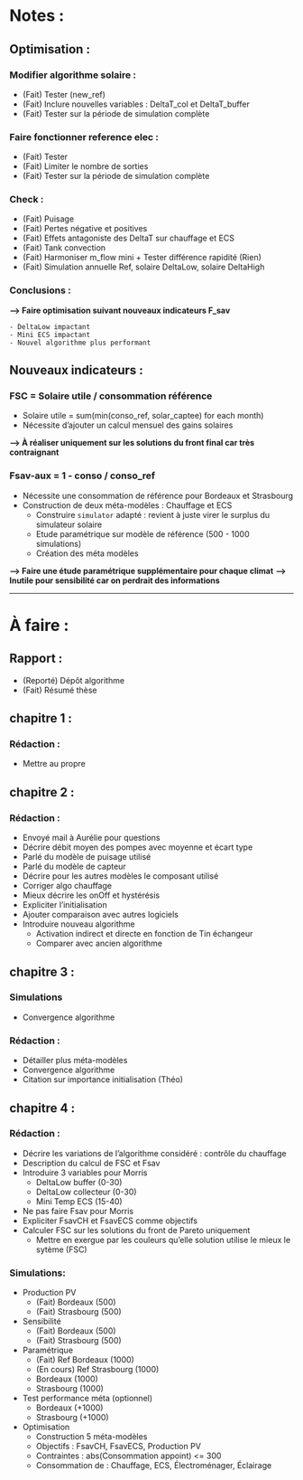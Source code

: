 # Notes :
## Optimisation :

### Modifier algorithme solaire :

  - (Fait) Tester (new_ref)
  - (Fait) Inclure nouvelles variables : DeltaT_col et DeltaT_buffer
  - (Fait) Tester sur la période de simulation complète

### Faire fonctionner reference elec :

  - (Fait) Tester
  - (Fait) Limiter le nombre de sorties
  - (Fait) Tester sur la période de simulation complète


### Check :

  - (Fait) Puisage
  - (Fait) Pertes négative et positives
  - (Fait) Effets antagoniste des DeltaT sur chauffage et ECS
  - (Fait) Tank convection
  - (Fait) Harmoniser m_flow mini + Tester différence rapidité (Rien)
  - (Fait) Simulation annuelle Ref, solaire DeltaLow, solaire DeltaHigh


### Conclusions :

**--> Faire optimisation suivant nouveaux indicateurs F_sav**

    - DeltaLow impactant
    - Mini ECS impactant
    - Nouvel algorithme plus performant



## Nouveaux indicateurs :

### FSC = Solaire utile / consommation référence

  - Solaire utile = sum(min(conso_ref, solar_captee) for each month)
  - Nécessite d’ajouter un calcul mensuel des gains solaires

**--> À réaliser uniquement sur les solutions du front final car très contraignant**


### Fsav-aux = 1 - conso / conso_ref

  - Nécessite une consommation de référence pour Bordeaux et Strasbourg
  - Construction de deux méta-modèles : Chauffage et ECS
    - Construire `simulator` adapté : revient à juste virer le surplus du simulateur solaire
    - Etude paramétrique sur modèle de référence (500 - 1000 simulations)
    - Création des méta modèles


**--> Faire une étude paramétrique supplémentaire pour chaque climat**
**--> Inutile pour sensibilité car on perdrait des informations**



***



# À faire :
## Rapport :

  - (Reporté) Dépôt algorithme
  - (Fait) Résumé thèse



## chapitre 1 :
### Rédaction :

  - Mettre au propre



## chapitre 2 :
### Rédaction :

  - Envoyé mail à Aurélie pour questions
  - Décrire débit moyen des pompes avec moyenne et écart type
  - Parlé du modèle de puisage utilisé
  - Parlé du modèle de capteur
  - Décrire pour les autres modèles le composant utilisé
  - Corriger algo chauffage
  - Mieux décrire les onOff et hystérésis
  - Expliciter l’initialisation
  - Ajouter comparaison avec autres logiciels
  - Introduire nouveau algorithme
    - Activation indirect et directe en fonction de Tin échangeur
    - Comparer avec ancien algorithme



## chapitre 3 :
### Simulations

  - Convergence algorithme


### Rédaction :

  - Détailler plus méta-modèles
  - Convergence algorithme
  - Citation sur importance initialisation (Théo)



## chapitre 4 :
### Rédaction :

  - Décrire les variations de l’algorithme considéré : contrôle du chauffage
  - Description du calcul de FSC et Fsav
  - Introduire 3 variables pour Morris
    - DeltaLow buffer     (0-30)
    - DeltaLow collecteur (0-30)
    - Mini Temp ECS       (15-40)
  - Ne pas faire Fsav pour Morris
  - Expliciter FsavCH et FsavECS comme objectifs
  - Calculer FSC sur les solutions du front de Pareto uniquement
    - Mettre en exergue par les couleurs qu’elle solution utilise le mieux le sytème (FSC)


### Simulations:

  - Production PV
    - (Fait) Bordeaux (500)
    - (Fait) Strasbourg (500)
  - Sensibilité
    - (Fait) Bordeaux (500)
    - (Fait) Strasbourg (500)
  - Paramétrique
    - (Fait) Ref Bordeaux (1000)
    - (En cours) Ref Strasbourg (1000)
    - Bordeaux (1000)
    - Strasbourg (1000)
  - Test performance méta (optionnel)
    - Bordeaux (+1000)
    - Strasbourg (+1000)
  - Optimisation
    - Construction 5 méta-modèles
    - Objectifs : FsavCH, FsavECS, Production PV
    - Contraintes : abs(Consommation appoint) <= 300
    - Consommation de : Chauffage, ECS, Électroménager, Éclairage
